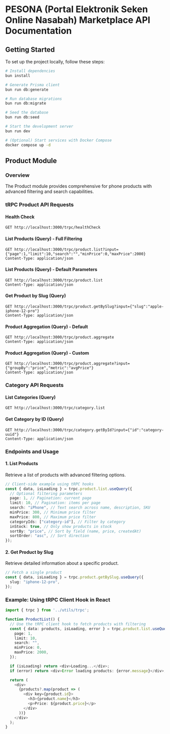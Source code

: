 # PESONA (Portal Elektronik Seken Online Nasabah) Marketplace API Documentation

## Getting Started

To set up the project locally, follow these steps:

```bash
# Install dependencies
bun install

# Generate Prisma client
bun run db:generate

# Run database migrations
bun run db:migrate

# Seed the database
bun run db:seed

# Start the development server
bun run dev

# (Optional) Start services with Docker Compose
docker compose up -d
```

## Product Module

### Overview

The Product module provides comprehensive for phone products with advanced filtering and search capabilities.

### tRPC Product API Requests

#### Health Check

```http
GET http://localhost:3000/trpc/healthCheck
```

#### List Products (Query) - Full Filtering

```http
GET http://localhost:3000/trpc/product.list?input={"page":1,"limit":10,"search":"","minPrice":0,"maxPrice":2000}
Content-Type: application/json
```

#### List Products (Query) - Default Parameters

```http
GET http://localhost:3000/trpc/product.list
Content-Type: application/json
```

#### Get Product by Slug (Query)

```http
GET http://localhost:3000/trpc/product.getBySlug?input={"slug":"apple-iphone-12-pro"}
Content-Type: application/json
```

#### Product Aggregation (Query) - Default

```http
GET http://localhost:3000/trpc/product.aggregate
Content-Type: application/json
```

#### Product Aggregation (Query) - Custom

```http
GET http://localhost:3000/trpc/product.aggregate?input={"groupBy":"price","metric":"avgPrice"}
Content-Type: application/json
```

### Category API Requests

#### List Categories (Query)

```http
GET http://localhost:3000/trpc/category.list
```

#### Get Category by ID (Query)

```http
GET http://localhost:3000/trpc/category.getById?input={"id":"category-uuid"}
Content-Type: application/json
```

### Endpoints and Usage

#### 1. List Products

Retrieve a list of products with advanced filtering options.

```typescript
// Client-side example using tRPC hooks
const { data, isLoading } = trpc.product.list.useQuery({
  // Optional filtering parameters
  page: 1, // Pagination: current page
  limit: 10, // Pagination: items per page
  search: "iPhone", // Text search across name, description, SKU
  minPrice: 300, // Minimum price filter
  maxPrice: 800, // Maximum price filter
  categoryIds: ["category-id"], // Filter by category
  inStock: true, // Only show products in stock
  sortBy: "price", // Sort by field (name, price, createdAt)
  sortOrder: "asc", // Sort direction
});
```

#### 2. Get Product by Slug

Retrieve detailed information about a specific product.

```typescript
// Fetch a single product
const { data, isLoading } = trpc.product.getBySlug.useQuery({
  slug: "iphone-12-pro",
});
```

### Example: Using tRPC Client Hook in React

```typescript
import { trpc } from '../utils/trpc';

function ProductList() {
  // Use the tRPC client hook to fetch products with filtering
  const { data: products, isLoading, error } = trpc.product.list.useQuery({
    page: 1,
    limit: 10,
    search: "",
    minPrice: 0,
    maxPrice: 2000,
  });

  if (isLoading) return <div>Loading...</div>;
  if (error) return <div>Error loading products: {error.message}</div>;

  return (
    <div>
      {products?.map(product => (
        <div key={product.id}>
          <h3>{product.name}</h3>
          <p>Price: ${product.price}</p>
        </div>
      ))}
    </div>
  );
}
```
